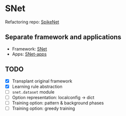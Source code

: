 # SNet

Refactoring repo: [SpikeNet](https://github.com/Nuullll/SNet)

## Separate framework and applications

* Framework: [SNet](https://github.com/Nuullll/SNet)
* Apps: [SNet-apps](https://github.com/Nuullll/SNet-apps)

## TODO

* [x] Transplant original framework
* [x] Learning rule abstraction
* [ ] `snet.dataset` module
* [ ] Option representation: localconfig -> dict
* [ ] Training option: pattern & background phases
* [ ] Training option: greedy training
